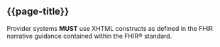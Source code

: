 ## {{page-title}}

Provider systems **MUST** use XHTML constructs as defined in the FHIR narrative guidance contained within the FHIR® standard.
